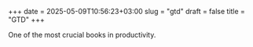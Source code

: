 +++ 
date = 2025-05-09T10:56:23+03:00
slug = "gtd"
draft = false
title = "GTD"
+++

One of the most crucial books in productivity.